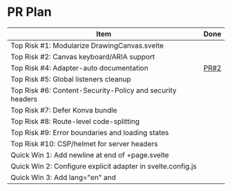 # PR Plan

| Item                                                             | Done                                             |
| ---------------------------------------------------------------- | ------------------------------------------------ |
| Top Risk #1: Modularize DrawingCanvas.svelte                     |                                                  |
| Top Risk #2: Canvas keyboard/ARIA support                        |                                                  |
| Top Risk #4: Adapter-auto documentation                          | [PR#2](https://github.com/Evendyce/CADV2/pull/2) |
| Top Risk #5: Global listeners cleanup                            |                                                  |
| Top Risk #6: Content-Security-Policy and security headers        |                                                  |
| Top Risk #7: Defer Konva bundle                                  |                                                  |
| Top Risk #8: Route-level code-splitting                          |                                                  |
| Top Risk #9: Error boundaries and loading states                 |                                                  |
| Top Risk #10: CSP/helmet for server headers                      |                                                  |
| Quick Win 1: Add newline at end of +page.svelte                  |                                                  |
| Quick Win 2: Configure explicit adapter in svelte.config.js      |                                                  |
| Quick Win 3: Add lang="en" and <title> in app.html head          |                                                  |
| Quick Win 4: Replace svelte-ignore with accessible separator     |                                                  |
| Quick Win 5: Add keyboard handlers for canvas actions            |                                                  |
| Quick Win 6: Export DrawingCanvas helper modules                 |                                                  |
| Quick Win 7: Use konva dynamic import to defer load              |                                                  |
| Quick Win 8: Enable strict ESLint rules for any usage            |                                                  |
| Quick Win 9: Add npm audit script and update vulnerable packages |                                                  |
| Quick Win 10: Add precommit hook running lint and check          |                                                  |
| Quick Win 11: Document environment variables in README           |                                                  |
| Quick Win 12: Add meta viewport max-scale=1                      |                                                  |
| Quick Win 13: Compress build assets using adapter's options      |                                                  |
| Quick Win 14: Implement svelte-kit load returning data to page   |                                                  |
| Quick Win 15: Provide fallback text when canvas unsupported      |                                                  |
| Deeper Work: Modularize Drawing Canvas                           |                                                  |
| Deeper Work: Accessibility overhaul                              |                                                  |
| Deeper Work: Security hardening                                  |                                                  |
| Deeper Work: Performance                                         |                                                  |

